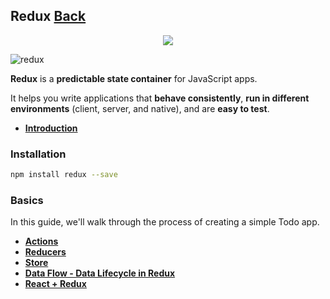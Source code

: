 ## Redux [Back](./../Framework.md)

<p align="center">
    <img src="./logo.png" />
</p>

![redux](https://badges.aleen42.com/src/redux.svg)

**Redux** is a **predictable state container** for JavaScript apps.

It helps you write applications that **behave consistently**, **run in different environments** (client, server, and native), and are **easy to test**.

- [**Introduction**](./introduction/introduction.md)

### Installation

```bash
npm install redux --save
```

### Basics

In this guide, we'll walk through the process of creating a simple Todo app.

- [**Actions**](./action/action.md)
- [**Reducers**](./reducer/reducer.md)
- [**Store**](./store/store.md)
- [**Data Flow - Data Lifecycle in Redux**](./data_flow/data_flow.md)
- [**React + Redux**](./react_and_redux/react_and_redux.md)